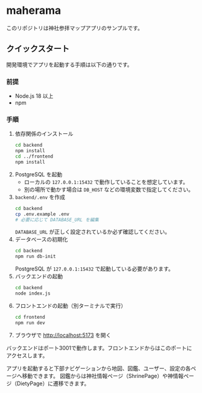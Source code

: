 # maherama

このリポジトリは神社参拝マップアプリのサンプルです。

## クイックスタート

開発環境でアプリを起動する手順は以下の通りです。

### 前提
- Node.js 18 以上
- npm

### 手順
1. 依存関係のインストール
   ```bash
   cd backend
   npm install
   cd ../frontend
   npm install
   ```
2. PostgreSQL を起動
   - ローカルの `127.0.0.1:15432` で動作していることを想定しています。
   - 別の場所で動かす場合は `DB_HOST` などの環境変数で指定してください。
3. `backend/.env` を作成
   ```bash
   cd backend
   cp .env.example .env
   # 必要に応じて DATABASE_URL を編集
   ```
   `DATABASE_URL` が正しく設定されているか必ず確認してください。
4. データベースの初期化
   ```bash
   cd backend
   npm run db-init
   ```
   PostgreSQL が `127.0.0.1:15432` で起動している必要があります。
5. バックエンドの起動
   ```bash
   cd backend
   node index.js
   ```
6. フロントエンドの起動（別ターミナルで実行）
   ```bash
   cd frontend
   npm run dev
   ```
7. ブラウザで [http://localhost:5173](http://localhost:5173) を開く

バックエンドはポート3001で動作します。フロントエンドからはこのポートにアクセスします。

アプリを起動すると下部ナビゲーションから地図、図鑑、ユーザー、設定の各ページへ移動できます。
図鑑からは神社情報ページ（ShrinePage）や神情報ページ（DietyPage）に遷移できます。
